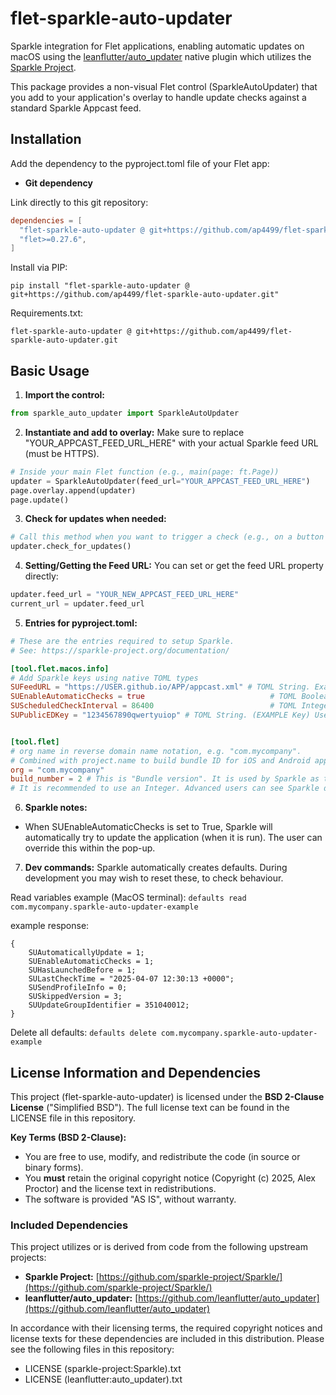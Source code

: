 # flet-sparkle-auto-updater

Sparkle integration for Flet applications, enabling automatic updates on macOS using the [leanflutter/auto_updater](https://github.com/leanflutter/auto_updater) native plugin which utilizes the [Sparkle Project](https://github.com/sparkle-project/Sparkle/).

This package provides a non-visual Flet control (SparkleAutoUpdater) that you add to your application's overlay to handle update checks against a standard Sparkle Appcast feed.

## Installation

Add the dependency to the pyproject.toml file of your Flet app:

* **Git dependency**

Link directly to this git repository:

```toml
dependencies = [
  "flet-sparkle-auto-updater @ git+https://github.com/ap4499/flet-sparkle-auto-updater.git",
  "flet>=0.27.6",
]
```

Install via PIP:

```pip install "flet-sparkle-auto-updater @ git+https://github.com/ap4499/flet-sparkle-auto-updater.git"```

Requirements.txt:

```flet-sparkle-auto-updater @ git+https://github.com/ap4499/flet-sparkle-auto-updater.git```



## Basic Usage

1.  **Import the control:**
```python
from sparkle_auto_updater import SparkleAutoUpdater
```

2.  **Instantiate and add to overlay:**
Make sure to replace "YOUR_APPCAST_FEED_URL_HERE" with your actual Sparkle feed URL (must be HTTPS).
```python
# Inside your main Flet function (e.g., main(page: ft.Page))
updater = SparkleAutoUpdater(feed_url="YOUR_APPCAST_FEED_URL_HERE")
page.overlay.append(updater)
page.update()
```

3.  **Check for updates when needed:**
```python
# Call this method when you want to trigger a check (e.g., on a button click)
updater.check_for_updates()
```

4.  **Setting/Getting the Feed URL:**
You can set or get the feed URL property directly:
```python
updater.feed_url = "YOUR_NEW_APPCAST_FEED_URL_HERE"
current_url = updater.feed_url
```

5.  **Entries for pyproject.toml:**
```toml
# These are the entries required to setup Sparkle.
# See: https://sparkle-project.org/documentation/

[tool.flet.macos.info]
# Add Sparkle keys using native TOML types
SUFeedURL = "https://USER.github.io/APP/appcast.xml" # TOML String. Example assumes using Github for hosting.
SUEnableAutomaticChecks = true                            # TOML Boolean
SUScheduledCheckInterval = 86400                          # TOML Integer
SUPublicEDKey = "1234567890qwertyuiop" # TOML String. (EXAMPLE Key) Use Sparkle’s generate_keys tool to get it.


[tool.flet]
# org name in reverse domain name notation, e.g. "com.mycompany".
# Combined with project.name to build bundle ID for iOS and Android apps
org = "com.mycompany"
build_number = 2 # This is "Bundle version". It is used by Sparkle as the comparator to determine updates.
# It is recommended to use an Integer. Advanced users can see Sparkle documentation to see how semantic versioning works.
```

6.  **Sparkle notes:**
- When SUEnableAutomaticChecks is set to True, Sparkle will automatically try to update the application (when it is run). The user can override this within the pop-up.

7.  **Dev commands:**
Sparkle automatically creates defaults. During development you may wish to reset these, to check behaviour.

Read variables example (MacOS terminal):
```defaults read com.mycompany.sparkle-auto-updater-example```

example response:
```
{
    SUAutomaticallyUpdate = 1;
    SUEnableAutomaticChecks = 1;
    SUHasLaunchedBefore = 1;
    SULastCheckTime = "2025-04-07 12:30:13 +0000";
    SUSendProfileInfo = 0;
    SUSkippedVersion = 3;
    SUUpdateGroupIdentifier = 351040012;
}
```


Delete all defaults:
```defaults delete com.mycompany.sparkle-auto-updater-example```


## License Information and Dependencies

This project (flet-sparkle-auto-updater) is licensed under the **BSD 2-Clause License** ("Simplified BSD"). The full license text can be found in the LICENSE file in this repository.

**Key Terms (BSD 2-Clause):**

* You are free to use, modify, and redistribute the code (in source or binary forms).
* You **must** retain the original copyright notice (Copyright (c) 2025, Alex Proctor) and the license text in redistributions.
* The software is provided "AS IS", without warranty.

### Included Dependencies

This project utilizes or is derived from code from the following upstream projects:

* **Sparkle Project:** [https://github.com/sparkle-project/Sparkle/](https://github.com/sparkle-project/Sparkle/)
* **leanflutter/auto_updater:** [https://github.com/leanflutter/auto_updater](https://github.com/leanflutter/auto_updater)

In accordance with their licensing terms, the required copyright notices and license texts for these dependencies are included in this distribution. Please see the following files in this repository:

* LICENSE (sparkle-project:Sparkle).txt
* LICENSE (leanflutter:auto_updater).txt
